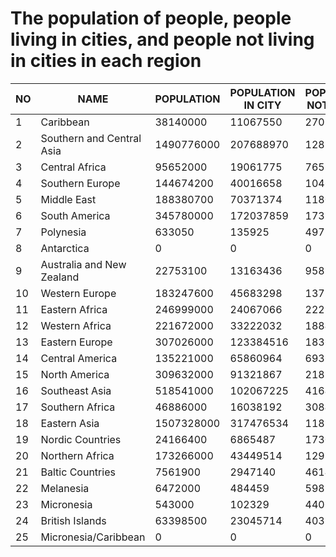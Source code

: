 # The population of people, people living in cities, and people not living in cities in each region
| NO | NAME | POPULATION | POPULATION IN CITY | POPULATION NOT IN CITY | POPULATION IN CITY PERCENTAGE | POPULATION NOT IN CITY |
| --- | --- |--- |--- |--- | --- |--- |
| 1 | Caribbean | 38140000 | 11067550 | 27072450 | 29.018199920654297 | 70.98179626464844 |
| 2 | Southern and Central Asia | 1490776000 | 207688970 | 1283087030 | 13.931599617004395 | 86.06839752197266 |
| 3 | Central Africa | 95652000 | 19061775 | 76590225 | 19.928300857543945 | 80.07170104980469 |
| 4 | Southern Europe | 144674200 | 40016658 | 104657542 | 27.659799575805664 | 72.34020233154297 |
| 5 | Middle East | 188380700 | 70371374 | 118009326 | 37.355899810791016 | 62.644100189208984 |
| 6 | South America | 345780000 | 172037859 | 173742141 | 49.75360107421875 | 50.24639892578125 |
| 7 | Polynesia | 633050 | 135925 | 497125 | 21.471399307250977 | 78.52860260009766 |
| 8 | Antarctica | 0 | 0 | 0 | 0.0 | 0.0 |
| 9 | Australia and New Zealand | 22753100 | 13163436 | 9589664 | 57.85340118408203 | 42.14659881591797 |
| 10 | Western Europe | 183247600 | 45683298 | 137564302 | 24.929800033569336 | 75.07019805908203 |
| 11 | Eastern Africa | 246999000 | 24067066 | 222931934 | 9.743800163269043 | 90.2562026977539 |
| 12 | Western Africa | 221672000 | 33222032 | 188449968 | 14.987000465393066 | 85.01300048828125 |
| 13 | Eastern Europe | 307026000 | 123384516 | 183641484 | 40.1870002746582 | 59.8129997253418 |
| 14 | Central America | 135221000 | 65860964 | 69360036 | 48.706199645996094 | 51.293800354003906 |
| 15 | North America | 309632000 | 91321867 | 218310133 | 29.49370002746582 | 70.50630187988281 |
| 16 | Southeast Asia | 518541000 | 102067225 | 416473775 | 19.683500289916992 | 80.31649780273438 |
| 17 | Southern Africa | 46886000 | 16038192 | 30847808 | 34.2067985534668 | 65.79319763183594 |
| 18 | Eastern Asia | 1507328000 | 317476534 | 1189851466 | 21.06220054626465 | 78.93779754638672 |
| 19 | Nordic Countries | 24166400 | 6865487 | 17300913 | 28.40920066833496 | 71.5907974243164 |
| 20 | Northern Africa | 173266000 | 43449514 | 129816486 | 25.076799392700195 | 74.92320251464844 |
| 21 | Baltic Countries | 7561900 | 2947140 | 4614760 | 38.9734992980957 | 61.0265007019043 |
| 22 | Melanesia | 6472000 | 484459 | 5987541 | 7.485499858856201 | 92.5145034790039 |
| 23 | Micronesia | 543000 | 102329 | 440671 | 18.84510040283203 | 81.15489959716797 |
| 24 | British Islands | 63398500 | 23045714 | 40352786 | 36.35060119628906 | 63.64939880371094 |
| 25 | Micronesia/Caribbean | 0 | 0 | 0 | 0.0 | 0.0 |
